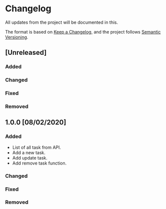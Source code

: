 # Changelog
All updates from the project will be documented in this.

The format is based on [Keep a Changelog](https://keepachangelog.com/en/1.0.0/),
 and the project follows [Semantic Versioning](https://semver.org/spec/v2.0.0.html).

## [Unreleased]

### Added

### Changed

### Fixed

### Removed

## 1.0.0 [08/02/2020]

### Added
- List of all task from API.
- Add a new task.
- Add update task.
- Add remove task function.

### Changed

### Fixed

### Removed